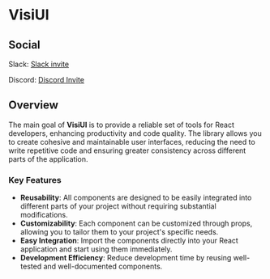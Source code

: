 # VisiUI

## Social

Slack: [Slack invite](https://join.slack.com/t/nuovaareadila-6ll7179/shared_invite/zt-2oge4h1vn-J18RupLnaPKbmgF_AnhuSw)

Discord: [Discord Invite](https://discord.gg/37V4UpkgRv)

## Overview

The main goal of **VisiUI** is to provide a reliable set of tools for React developers, enhancing productivity and code quality. The library allows you to create cohesive and maintainable user interfaces, reducing the need to write repetitive code and ensuring greater consistency across different parts of the application.

### Key Features

- **Reusability**: All components are designed to be easily integrated into different parts of your project without requiring substantial modifications.
- **Customizability**: Each component can be customized through props, allowing you to tailor them to your project's specific needs.
- **Easy Integration**: Import the components directly into your React application and start using them immediately.
- **Development Efficiency**: Reduce development time by reusing well-tested and well-documented components.
